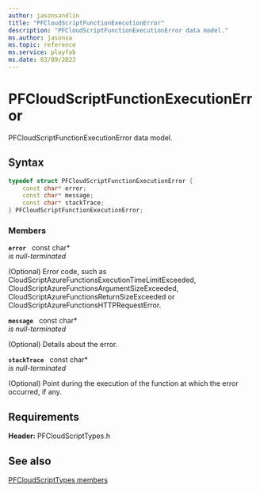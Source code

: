 ```yaml
---
author: jasonsandlin
title: "PFCloudScriptFunctionExecutionError"
description: "PFCloudScriptFunctionExecutionError data model."
ms.author: jasonsa
ms.topic: reference
ms.service: playfab
ms.date: 03/09/2023
---
```


# PFCloudScriptFunctionExecutionError  

PFCloudScriptFunctionExecutionError data model.  

## Syntax  
  
```cpp
typedef struct PFCloudScriptFunctionExecutionError {  
    const char* error;  
    const char* message;  
    const char* stackTrace;  
} PFCloudScriptFunctionExecutionError;  
```
  
### Members  
  
**`error`** &nbsp; const char*  
*is null-terminated*  
  
(Optional) Error code, such as CloudScriptAzureFunctionsExecutionTimeLimitExceeded, CloudScriptAzureFunctionsArgumentSizeExceeded, CloudScriptAzureFunctionsReturnSizeExceeded or CloudScriptAzureFunctionsHTTPRequestError.
  
**`message`** &nbsp; const char*  
*is null-terminated*  
  
(Optional) Details about the error.
  
**`stackTrace`** &nbsp; const char*  
*is null-terminated*  
  
(Optional) Point during the execution of the function at which the error occurred, if any.
  
  
## Requirements  
  
**Header:** PFCloudScriptTypes.h
  
## See also  
[PFCloudScriptTypes members](../pfcloudscripttypes_members.md)  

  
  
